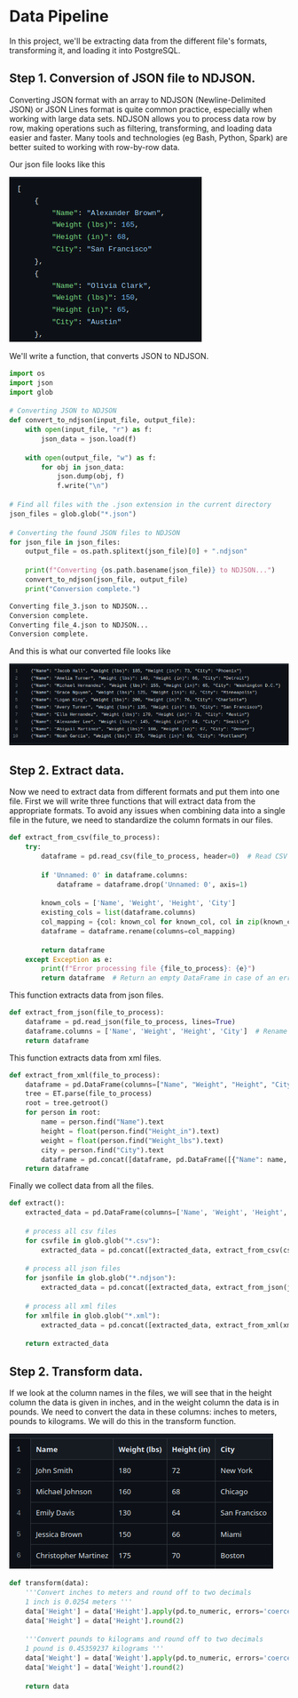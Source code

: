 # Data Pipeline 

In this project, we'll be extracting data from the different file's formats, transforming it, and loading it into PostgreSQL.
## Step 1. Conversion of JSON file to NDJSON.
Converting JSON format with an array to NDJSON (Newline-Delimited JSON) or JSON Lines format is quite common practice, especially when working with large data sets. NDJSON allows you to process data row by row, making operations such as filtering, transforming, and loading data easier and faster. Many tools and technologies (eg Bash, Python, Spark) are better suited to working with row-by-row data.

Our json file looks like this

![json_file](/Python/ETL_2/images/json_file.png)


We'll write a function, that converts JSON to NDJSON.
```python
import os
import json
import glob

# Converting JSON to NDJSON
def convert_to_ndjson(input_file, output_file):
    with open(input_file, "r") as f:
        json_data = json.load(f)
    
    with open(output_file, "w") as f:
        for obj in json_data:
            json.dump(obj, f)
            f.write("\n")

# Find all files with the .json extension in the current directory
json_files = glob.glob("*.json")

# Converting the found JSON files to NDJSON
for json_file in json_files:
    output_file = os.path.splitext(json_file)[0] + ".ndjson"
    
    print(f"Converting {os.path.basename(json_file)} to NDJSON...")
    convert_to_ndjson(json_file, output_file)
    print("Conversion complete.")
```
```python
Converting file_3.json to NDJSON...
Conversion complete.
Converting file_4.json to NDJSON...
Conversion complete.
```
And this is what our converted file looks like

![ndjson_file](/Python/ETL_2/images/ndjson.png)

## Step 2. Extract data.
Now we need to extract data from different formats and put them into one file. First we will write three functions that will extract data from the appropriate formats. To avoid any issues when combining data into a single file in the future, we need to standardize the column formats in our files.

```python
def extract_from_csv(file_to_process):
    try:
        dataframe = pd.read_csv(file_to_process, header=0)  # Read CSV file, first row as headers
        
        if 'Unnamed: 0' in dataframe.columns:
            dataframe = dataframe.drop('Unnamed: 0', axis=1)
        
        known_cols = ['Name', 'Weight', 'Height', 'City']
        existing_cols = list(dataframe.columns)
        col_mapping = {col: known_col for known_col, col in zip(known_cols, existing_cols)}
        dataframe = dataframe.rename(columns=col_mapping)
        
        return dataframe
    except Exception as e:
        print(f"Error processing file {file_to_process}: {e}")
        return dataframe  # Return an empty DataFrame in case of an err
```
This function extracts data from json files.

```python
def extract_from_json(file_to_process):
    dataframe = pd.read_json(file_to_process, lines=True)
    dataframe.columns = ['Name', 'Weight', 'Height', 'City']  # Rename columns
    return dataframe
```
This function extracts data from xml files.

```python
def extract_from_xml(file_to_process):
    dataframe = pd.DataFrame(columns=["Name", "Weight", "Height", "City"])
    tree = ET.parse(file_to_process)
    root = tree.getroot()
    for person in root:
        name = person.find("Name").text
        height = float(person.find("Height_in").text)
        weight = float(person.find("Weight_lbs").text)
        city = person.find("City").text
        dataframe = pd.concat([dataframe, pd.DataFrame([{"Name": name, "Weight": weight, "Height": height, "City": city}])], ignore_index=True)
    return dataframe
```
Finally we collect data from all the files.

```python
def extract():
    extracted_data = pd.DataFrame(columns=['Name', 'Weight', 'Height', 'City'])

    # process all csv files
    for csvfile in glob.glob("*.csv"):
        extracted_data = pd.concat([extracted_data, extract_from_csv(csvfile)], ignore_index=True)

    # process all json files
    for jsonfile in glob.glob("*.ndjson"):
        extracted_data = pd.concat([extracted_data, extract_from_json(jsonfile)], ignore_index=True)

    # process all xml files
    for xmlfile in glob.glob("*.xml"):
        extracted_data = pd.concat([extracted_data, extract_from_xml(xmlfile)], ignore_index=True)

    return extracted_data
```
## Step 2. Transform data.

If we look at the column names in the files, we will see that in the height column the data is given in inches, and in the weight column the data is in pounds. We need to convert the data in these columns: inches to meters, pounds to kilograms. We will do this in the transform function.

![convet_measures](/Python/ETL_2/images/convert_measures.png)

```python
def transform(data):
    '''Convert inches to meters and round off to two decimals
    1 inch is 0.0254 meters '''
    data['Height'] = data['Height'].apply(pd.to_numeric, errors='coerce') * 0.0254
    data['Height'] = data['Height'].round(2)

    '''Convert pounds to kilograms and round off to two decimals
    1 pound is 0.45359237 kilograms '''
    data['Weight'] = data['Weight'].apply(pd.to_numeric, errors='coerce') * 0.45359237
    data['Weight'] = data['Weight'].round(2)

    return data
```
